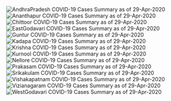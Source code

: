 
<img src="https://deepuhub.github.io/COVID-19/GraphsGenerated/29-Apr-2020/AndhraPradesh_29-Apr-2020.jpg" alt="AndhraPradesh COVID-19 Cases Summary as of 29-Apr-2020">
 <br>										  
<img src="https://deepuhub.github.io/COVID-19/GraphsGenerated/29-Apr-2020/Ananthapur_29-Apr-2020.jpg" alt="Ananthapur COVID-19 Cases Summary as of 29-Apr-2020">
 <br>										  
<img src="https://deepuhub.github.io/COVID-19/GraphsGenerated/29-Apr-2020/Chittoor_29-Apr-2020.jpg" alt="Chittoor COVID-19 Cases Summary as of 29-Apr-2020">
 <br>										  
<img src="https://deepuhub.github.io/COVID-19/GraphsGenerated/29-Apr-2020/EastGodavari_29-Apr-2020.jpg" alt="EastGodavari COVID-19 Cases Summary as of 29-Apr-2020">
 <br>										  
<img src="https://deepuhub.github.io/COVID-19/GraphsGenerated/29-Apr-2020/Guntur_29-Apr-2020.jpg" alt="Guntur COVID-19 Cases Summary as of 29-Apr-2020">
 <br>										  
<img src="https://deepuhub.github.io/COVID-19/GraphsGenerated/29-Apr-2020/Kadapa_29-Apr-2020.jpg" alt="Kadapa COVID-19 Cases Summary as of 29-Apr-2020">
 <br>										  
<img src="https://deepuhub.github.io/COVID-19/GraphsGenerated/29-Apr-2020/Krishna_29-Apr-2020.jpg" alt="Krishna COVID-19 Cases Summary as of 29-Apr-2020">
 <br>										  
<img src="https://deepuhub.github.io/COVID-19/GraphsGenerated/29-Apr-2020/Kurnool_29-Apr-2020.jpg" alt="Kurnool COVID-19 Cases Summary as of 29-Apr-2020">
 <br>										  
<img src="https://deepuhub.github.io/COVID-19/GraphsGenerated/29-Apr-2020/Nellore_29-Apr-2020.jpg" alt="Nellore COVID-19 Cases Summary as of 29-Apr-2020">
 <br>										  
<img src="https://deepuhub.github.io/COVID-19/GraphsGenerated/29-Apr-2020/Prakasam_29-Apr-2020.jpg" alt="Prakasam COVID-19 Cases Summary as of 29-Apr-2020">
 <br>										  
<img src="https://deepuhub.github.io/COVID-19/GraphsGenerated/29-Apr-2020/Srikakulam_29-Apr-2020.jpg" alt="Srikakulam COVID-19 Cases Summary as of 29-Apr-2020">
 <br>										  
<img src="https://deepuhub.github.io/COVID-19/GraphsGenerated/29-Apr-2020/Vishakapatnam_29-Apr-2020.jpg" alt="Vishakapatnam COVID-19 Cases Summary as of 29-Apr-2020">
 <br>										  
<img src="https://deepuhub.github.io/COVID-19/GraphsGenerated/29-Apr-2020/Vizianagaram_29-Apr-2020.jpg" alt="Vizianagaram COVID-19 Cases Summary as of 29-Apr-2020">
 <br>										  
<img src="https://deepuhub.github.io/COVID-19/GraphsGenerated/29-Apr-2020/WestGodavari_29-Apr-2020.jpg" alt="WestGodavari COVID-19 Cases Summary as of 29-Apr-2020">
 <br>

